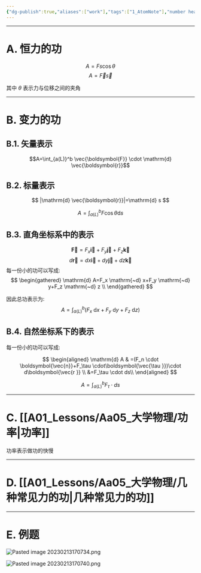 ```yaml
---
{"dg-publish":true,"aliases":["work"],"tags":["1_AtomNote"],"number headings":"auto, first-level 1, max 6, A.1.","Created-Date":"2023-02-13 08:21:07","Modified-Date":"2024-04-18 11:53:29","permalink":"/A01_Lessons/Aa05_大学物理/功/","dgPassFrontmatter":true}
---
```


---



# A. 恒力的功


$$A=F s \cos \theta$$
$$A=\vec{F} \vec{s}$$


其中 $\theta$ 表示力与位移之间的夹角


---
# B. 变力的功

## B.1. 矢量表示
$$A=\int_{a(L)}^b \vec{\boldsymbol{F}} \cdot \mathrm{d} \vec{\boldsymbol{r}}$$


## B.2. 标量表示

$$
|\mathrm{d} \vec{\boldsymbol{r}}|=\mathrm{d} s
$$

$$
A=\int_{a(L)}^b F \cos \theta \mathrm{d} s
$$


## B.3. 直角坐标系中的表示

$$\boldsymbol{\vec{F}}=F_x \boldsymbol{\vec{i}}+F_y \boldsymbol{\vec{j}}+F_z \boldsymbol{\vec{k}}$$
$$d\boldsymbol{\vec{r}}= dx\boldsymbol{\vec{i}}+ dy\boldsymbol{\vec{j}}+dz\boldsymbol{\vec{k}}$$
每一份小的功可以写成:
$$
\begin{gathered}
\mathrm{d} A=F_x \mathrm{~d} x+F_y \mathrm{~d} y+F_z \mathrm{~d} z \\
\end{gathered}
$$

因此总功表示为: 
$$A=\int_{a(L)}^b\left(F_x \mathrm{~d} x+F_y \mathrm{~d} y+F_z \mathrm{~d} z\right)$$


## B.4. 自然坐标系下的表示

每一份小的功可以写成:

$$
\begin{aligned}
\mathrm{d} A
& =(F_n \cdot \boldsymbol{\vec{n}}+F_\tau \cdot\boldsymbol{\vec{\tau }})\cdot d\boldsymbol{\vec{r }} \\
&=F_\tau \cdot ds\\
\end{aligned}
$$

$$A=\int_{a(L)}^bF_\tau \cdot ds$$

---

# C. [[A01_Lessons/Aa05_大学物理/功率\|功率]]

功率表示做功的快慢




---

# D. [[A01_Lessons/Aa05_大学物理/几种常见力的功\|几种常见力的功]]






---

# E. 例题

![Pasted image 20230213170734.png](/img/user/Z02_ObFiles/Attachments/Pasted%20image%2020230213170734.png)

![Pasted image 20230213170740.png](/img/user/Z02_ObFiles/Attachments/Pasted%20image%2020230213170740.png)


